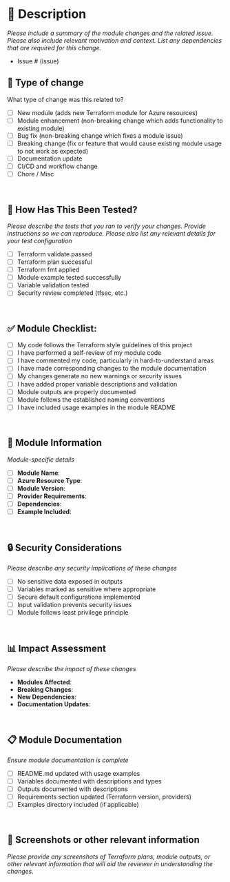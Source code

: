 # 📝 Description

*Please include a summary of the module changes and the related issue. Please also include relevant motivation and context. List any dependencies that are required for this change.*

- Issue # (issue)

## 🔧 Type of change

What type of change was this related to?

- [ ] New module (adds new Terraform module for Azure resources)
- [ ] Module enhancement (non-breaking change which adds functionality to existing module)
- [ ] Bug fix (non-breaking change which fixes a module issue)
- [ ] Breaking change (fix or feature that would cause existing module usage to not work as expected)
- [ ] Documentation update
- [ ] CI/CD and workflow change
- [ ] Chore / Misc

<br/>

## 🧪 How Has This Been Tested?

*Please describe the tests that you ran to verify your changes. Provide instructions so we can reproduce. Please also list any relevant details for your test configuration*

- [ ] Terraform validate passed
- [ ] Terraform plan successful
- [ ] Terraform fmt applied
- [ ] Module example tested successfully
- [ ] Variable validation tested
- [ ] Security review completed (tfsec, etc.)

<br/>

## ✅ Module Checklist:

- [ ] My code follows the Terraform style guidelines of this project
- [ ] I have performed a self-review of my module code
- [ ] I have commented my code, particularly in hard-to-understand areas
- [ ] I have made corresponding changes to the module documentation
- [ ] My changes generate no new warnings or security issues
- [ ] I have added proper variable descriptions and validation
- [ ] Module outputs are properly documented
- [ ] Module follows the established naming conventions
- [ ] I have included usage examples in the module README

<br/>

## 🚀 Module Information

*Module-specific details*

- [ ] **Module Name**: 
- [ ] **Azure Resource Type**: 
- [ ] **Module Version**: 
- [ ] **Provider Requirements**: 
- [ ] **Dependencies**: 
- [ ] **Example Included**: 

<br/>

## 🔒 Security Considerations

*Please describe any security implications of these changes*

- [ ] No sensitive data exposed in outputs
- [ ] Variables marked as sensitive where appropriate
- [ ] Secure default configurations implemented
- [ ] Input validation prevents security issues
- [ ] Module follows least privilege principle

<br/>

## 📊 Impact Assessment

*Please describe the impact of these changes*

- **Modules Affected**: 
- **Breaking Changes**: 
- **New Dependencies**: 
- **Documentation Updates**: 

<br/>

## 📋 Module Documentation

*Ensure module documentation is complete*

- [ ] README.md updated with usage examples
- [ ] Variables documented with descriptions and types
- [ ] Outputs documented with descriptions
- [ ] Requirements section updated (Terraform version, providers)
- [ ] Examples directory included (if applicable)

<br/>

## 📸 Screenshots or other relevant information

*Please provide any screenshots of Terraform plans, module outputs, or other relevant information that will aid the reviewer in understanding the changes.*